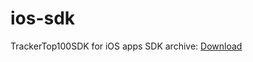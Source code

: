 # ios-sdk
TrackerTop100SDK for iOS apps
SDK archive: [Download](https://github.com/top-100-writer/top100-tracker-ios-sdk/releases/download/0.0.1/TrackerTop100SDK.xcframework.zip)
